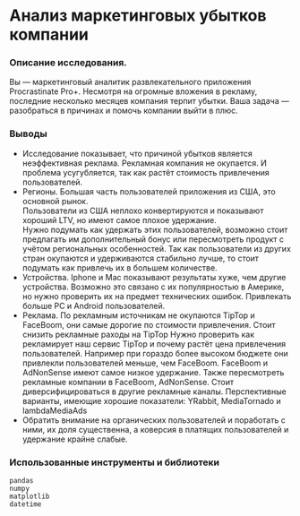 # Анализ маркетинговых убытков компании


### Описание исследования. 
Вы — маркетинговый аналитик развлекательного приложения Procrastinate Pro+. Несмотря на огромные вложения в рекламу, последние несколько месяцев компания терпит убытки. Ваша задача — разобраться в причинах и помочь компании выйти в плюс.

### Выводы

- Исследование показывает, что причиной убытков является неэффективная реклама. Рекламная компания не окупается. И проблема усугубляется, так как растёт стоимость привлечения пользователей. <br>
- Регионы. Большая часть пользователей приложения из США, это основной рынок. <br>
Пользователи из США неплохо конвертируются и показывают хороший LTV, но имеют самое плохое удержание.  <br>
Нужно подумать как удержать этих пользователей, возможно стоит предлагать им дополнительный бонус или пересмотреть продукт с учётом региональных особенностей. Так как пользователи из других стран окупаются и удерживаются стабильно лучше, то стоит подумать как привлечь их в большем количестве. <br>
- Устройства. Iphone и Mac показывают результаты хуже, чем другие устройства. Возможно это связано с их популярностью в Америке, но нужно проверить их на предмет технических ошибок. Привлекать больше PC и Android пользователей. <br>
- Реклама. По рекламным источникам не окупаются TipTop и FaceBoom, они самые дорогие по стоимости привлечения. Стоит снизить рекламные раходы на TipTop Нужно проверить как рекламирует наш сервис TipTop и почему растёт цена привлечения пользователей. Например при гораздо более высоком бюджете они привлекли пользователей меньше, чем FaceBoom. FaceBoom и AdNonSense имеют самое низкое удержание.  Также пересмотреть рекламные компании в FaceBoom, AdNonSense.
Стоит диверсифицироваться в другие рекламные каналы. Перспективные варианты, имеющие хорошие показатели: YRabbit, MediaTornado и lambdaMediaAds
- Обратить внимание на органических пользователей и поработать с ними, их доля существенна, а коверсия в платящих пользователей и удержание крайне слабые.


### Использованные инструменты и библиотеки

```
pandas
numpy
matplotlib
datetime

```
